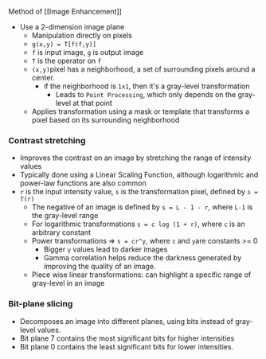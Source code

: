 Method of [[Image Enhancement]]
- Use a 2-dimension image plane
	- Manipulation directly on pixels
	- `g(x,y) = T[f(f,y)]`
	- `f` is input image, `g` is output image
	- `T` is the operator on `f`
	- `(x,y)`pixel has a neighborhood, a set of surrounding pixels around a center.
		- if the neighborhood is `1x1`, then it's a gray-level transformation
			- Leads to `Point Processing`, which only depends on the gray-level at that point
	- Applies transformation using a mask or template that transforms a pixel based on its surrounding neighborhood
### Contrast stretching
- Improves the contrast on an image by stretching the range of intensity values
- Typically done using a Linear Scaling Function, although logarithmic and power-law functions are also common
- `r` is the input intensity value, `s` is the transformation pixel, defined by `s = T(r)`
	- The negative of an image is defined by `s = L - 1 - r`, where `L-1` is the gray-level range 
	- For logarithmic transformations `s = c log (1 + r)`, where `c` is an arbitrary constant
	- Power transformations => `s = cr^y`, where `c` and `y`are constants >= 0
		- Bigger `y` values lead to darker images
		- Gamma correlation helps reduce the darkness generated by improving the quality of an image.
	- Piece wise linear transformations: can highlight a specific range of gray-level in an image
### Bit-plane slicing
- Decomposes an image into different planes, using bits instead of gray-level values.
- Bit plane 7 contains the most significant bits for higher intensities
- Bit plane 0 contains the least significant bits for lower intensities.